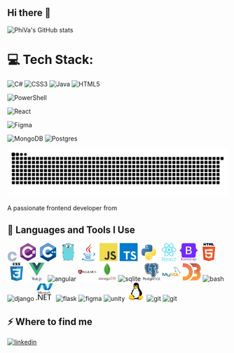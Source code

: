 <!--
Tutorial:
    https://www.youtube.com/watch?v=onUx22pgiBM
 -->

## Hi there 👋

<!-- https://github.com/anuraghazra/github-readme-stats -->
<!-- ![PhiVa's GitHub stats](https://github-readme-stats.vercel.app/api?username=PhiVaLo&show_icons=true&theme=radical&hide=stars,contribs&include_all_commits=true) -->
<!-- ![PhiVa's GitHub stats](https://github-readme-stats-git-master-phivalos-projects.vercel.app/api?username=PhiVaLo&show_icons=true&theme=radical&hide=stars,contribs&include_all_commits=true&count_private=true) -->

![PhiVa's GitHub stats](https://github-readme-stats-git-master-phivalos-projects.vercel.app/api?username=PhiVaLo&show_icons=true&theme=radical&hide=stars,contribs&include_all_commits=true&count_private=true&number_format=long)

# 💻 Tech Stack:

<!-- ![TypeScript](https://img.shields.io/badge/typescript-%23007ACC.svg?style=for-the-badge&logo=typescript&logoColor=white)  -->
<!-- ![Swift](https://img.shields.io/badge/swift-F54A2A?style=for-the-badge&logo=swift&logoColor=white)  -->

![C#](https://img.shields.io/badge/c%23-%23239120.svg?style=for-the-badge&logo=csharp&logoColor=white)
![CSS3](https://img.shields.io/badge/css3-%231572B6.svg?style=for-the-badge&logo=css3&logoColor=white)
![Java](https://img.shields.io/badge/java-%23ED8B00.svg?style=for-the-badge&logo=openjdk&logoColor=white)
![HTML5](https://img.shields.io/badge/html5-%23E34F26.svg?style=for-the-badge&logo=html5&logoColor=white)

<!-- ![GraphQL](https://img.shields.io/badge/-GraphQL-E10098?style=for-the-badge&logo=graphql&logoColor=white)  -->

![PowerShell](https://img.shields.io/badge/PowerShell-%235391FE.svg?style=for-the-badge&logo=powershell&logoColor=white)

<!-- ![Vercel](https://img.shields.io/badge/vercel-%23000000.svg?style=for-the-badge&logo=vercel&logoColor=white)  -->
<!-- ![AWS](https://img.shields.io/badge/AWS-%23FF9900.svg?style=for-the-badge&logo=amazon-aws&logoColor=white)  -->
<!-- ![Google Cloud](https://img.shields.io/badge/GoogleCloud-%234285F4.svg?style=for-the-badge&logo=google-cloud&logoColor=white)  -->
<!-- ![Angular](https://img.shields.io/badge/angular-%23DD0031.svg?style=for-the-badge&logo=angular&logoColor=white)  -->
<!-- ![.Net](https://img.shields.io/badge/.NET-5C2D91?style=for-the-badge&logo=.net&logoColor=white)  -->
<!-- ![Express.js](https://img.shields.io/badge/express.js-%23404d59.svg?style=for-the-badge&logo=express&logoColor=%2361DAFB)  -->
<!-- ![Electron.js](https://img.shields.io/badge/Electron-191970?style=for-the-badge&logo=Electron&logoColor=white)  -->
<!-- ![Next JS](https://img.shields.io/badge/Next-black?style=for-the-badge&logo=next.js&logoColor=white)  -->
<!-- ![NodeJS](https://img.shields.io/badge/node.js-6DA55F?style=for-the-badge&logo=node.js&logoColor=white)  -->
<!-- ![Redux](https://img.shields.io/badge/redux-%23593d88.svg?style=for-the-badge&logo=redux&logoColor=white)  -->

![React](https://img.shields.io/badge/react-%2320232a.svg?style=for-the-badge&logo=react&logoColor=%2361DAFB)

<!-- ![Vite](https://img.shields.io/badge/vite-%23646CFF.svg?style=for-the-badge&logo=vite&logoColor=white)  -->
<!-- ![TailwindCSS](https://img.shields.io/badge/tailwindcss-%2338B2AC.svg?style=for-the-badge&logo=tailwind-css&logoColor=white)  -->
<!-- ![SASS](https://img.shields.io/badge/SASS-hotpink.svg?style=for-the-badge&logo=SASS&logoColor=white)  -->
<!-- ![Nginx](https://img.shields.io/badge/nginx-%23009639.svg?style=for-the-badge&logo=nginx&logoColor=white)  -->

![Figma](https://img.shields.io/badge/figma-%23F24E1E.svg?style=for-the-badge&logo=figma&logoColor=white)

<!-- ![Framer](https://img.shields.io/badge/Framer-black?style=for-the-badge&logo=framer&logoColor=blue)  -->
<!-- ![MicrosoftSQLServer](https://img.shields.io/badge/Microsoft%20SQL%20Server-CC2927?style=for-the-badge&logo=microsoft%20sql%20server&logoColor=white)  -->

![MongoDB](https://img.shields.io/badge/MongoDB-%234ea94b.svg?style=for-the-badge&logo=mongodb&logoColor=white)
![Postgres](https://img.shields.io/badge/postgres-%23316192.svg?style=for-the-badge&logo=postgresql&logoColor=white)

<!-- ![Firebase](https://img.shields.io/badge/Firebase-039BE5?style=for-the-badge&logo=Firebase&logoColor=white)  -->
<!-- ![Adobe Audition](https://img.shields.io/badge/Adobe%20Audition-9999FF.svg?style=for-the-badge&logo=Adobe%20Audition&logoColor=white)  -->
<!-- ![Adobe Photoshop](https://img.shields.io/badge/adobe%20photoshop-%2331A8FF.svg?style=for-the-badge&logo=adobe%20photoshop&logoColor=white)  -->
<!-- ![Notion](https://img.shields.io/badge/Notion-%23000000.svg?style=for-the-badge&logo=notion&logoColor=white) -->

<!--🔖Snake -->
<picture>
    <source media="(prefers-color-scheme: dark)" srcset="https://raw.githubusercontent.com/phivalo/phivalo/output/github-snake-dark.svg" />
    <source media="(prefers-color-scheme: light)" srcset="https://raw.githubusercontent.com/phivalo/phivalo/output/github-snake.svg" />
    <img alt="github-snake" src="https://raw.githubusercontent.com/phivalo/phivalo/output/github-snake.svg" />
</picture>

<p>A passionate frontend developer from </p>
<h2>🚀 Languages and Tools I Use</h2>
<p>
<img src="https://raw.githubusercontent.com/devicons/devicon/master/icons/c/c-original.svg" alt="c" width="22" height="22" /></a>
<img src="https://raw.githubusercontent.com/devicons/devicon/master/icons/csharp/csharp-original.svg" alt="csharp" width="42" height="42" /></a>
<img src="https://raw.githubusercontent.com/devicons/devicon/master/icons/cplusplus/cplusplus-original.svg" alt="cplusplus" width="42" height="42" /></a>
<img src="https://raw.githubusercontent.com/devicons/devicon/master/icons/go/go-original.svg" alt="go" width="42" height="42" /></a>
<img src="https://raw.githubusercontent.com/devicons/devicon/master/icons/java/java-original.svg" alt="java" width="42" height="42" /></a>
<img src="https://raw.githubusercontent.com/devicons/devicon/master/icons/javascript/javascript-original.svg" alt="javascript" width="42" height="42" /></a>
<img src="https://raw.githubusercontent.com/devicons/devicon/master/icons/typescript/typescript-original.svg" alt="typescript" width="42" height="42" /></a>
    <img src="https://raw.githubusercontent.com/devicons/devicon/master/icons/python/python-original.svg" alt="python" width="42" height="42" /></a>
    <img src="https://raw.githubusercontent.com/devicons/devicon/master/icons/react/react-original-wordmark.svg" alt="react" width="42" height="42" /></a>
    <img src="https://raw.githubusercontent.com/devicons/devicon/master/icons/bootstrap/bootstrap-plain-wordmark.svg" alt="bootstrap" width="42" height="42" /></a>
    <img src="https://raw.githubusercontent.com/devicons/devicon/master/icons/html5/html5-original-wordmark.svg" alt="html5" width="42" height="42" /></a>
    <img src="https://raw.githubusercontent.com/devicons/devicon/master/icons/css3/css3-original-wordmark.svg" alt="css3" width="42" height="42" /></a>
    <img src="https://raw.githubusercontent.com/devicons/devicon/master/icons/vuejs/vuejs-original-wordmark.svg" alt="vuejs" width="42" height="42" /></a>
    <img src="https://angular.io/assets/images/logos/angular/angular.svg" alt="angular" width="42" height="42" /></a>
    <img src="https://raw.githubusercontent.com/devicons/devicon/master/icons/angularjs/angularjs-original-wordmark.svg" alt="angularjs" width="42" height="42" /></a>
    <img src="https://raw.githubusercontent.com/devicons/devicon/master/icons/mongodb/mongodb-original-wordmark.svg" alt="mongodb" width="42" height="42" /></a>
    <img src="https://www.vectorlogo.zone/logos/sqlite/sqlite-icon.svg" alt="sqlite" width="42" height="42" /></a>
    <img src="https://raw.githubusercontent.com/devicons/devicon/master/icons/postgresql/postgresql-original-wordmark.svg" alt="postgresql" width="42" height="42" /></a>
    <img src="https://raw.githubusercontent.com/devicons/devicon/master/icons/mysql/mysql-original-wordmark.svg" alt="mysql" width="42" height="42" /></a>
    <img src="https://raw.githubusercontent.com/devicons/devicon/master/icons/d3js/d3js-original.svg" alt="d3js" width="42" height="42" /></a>
    <img src="https://www.vectorlogo.zone/logos/gnu_bash/gnu_bash-icon.svg" alt="bash" width="42" height="42" /></a>
    <img src="https://cdn.worldvectorlogo.com/logos/django.svg" alt="django" width="42" height="42" /></a>
    <img src="https://raw.githubusercontent.com/devicons/devicon/master/icons/dot-net/dot-net-original-wordmark.svg" alt="dotnet" width="42" height="42" /></a>
    <img src="https://www.vectorlogo.zone/logos/pocoo_flask/pocoo_flask-icon.svg" alt="flask" width="42" height="42" /></a>
    <img src="https://www.vectorlogo.zone/logos/figma/figma-icon.svg" alt="figma" width="42" height="42" /></a>
    <img src="https://www.vectorlogo.zone/logos/unity3d/unity3d-icon.svg" alt="unity" width="42" height="42" /></a>
    <img src="https://raw.githubusercontent.com/devicons/devicon/master/icons/linux/linux-original.svg" alt="linux" width="42" height="42" /></a>
    <img src="https://www.vectorlogo.zone/logos/git-scm/git-scm-icon.svg" alt="git" width="42" height="42" /></a>
    <img src="https://www.vectorlogo.zone/logos/git-scm/git-scm-icon.svg" alt="git" width="42" height="42" /></a>
</p>

<h2>⚡️ Where to find me</h2>
<p><a target="_blank" href="https://www.linkedin.com/in/phivalo" style="display: inline-block;"><img src="https://img.shields.io/badge/linkedin-logo?style=for-the-badge&logo=linkedin&logoColor=white&color=%230a77b6" alt="linkedin" target="_blank" /></a></p>
